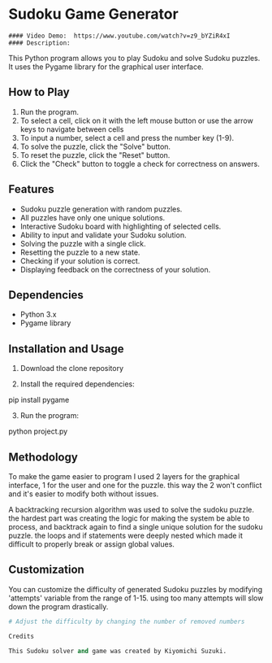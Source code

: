 # Sudoku Game Generator
    #### Video Demo:  https://www.youtube.com/watch?v=z9_bYZiR4xI
    #### Description:
This Python program allows you to play Sudoku and solve Sudoku puzzles.
It uses the Pygame library for the graphical user interface.

## How to Play

1. Run the program.
2. To select a cell, click on it with the left mouse button or use the arrow keys to navigate between cells
3. To input a number, select a cell and press the number key (1-9).
4. To solve the puzzle, click the "Solve" button.
5. To reset the puzzle, click the "Reset" button.
6. Click the "Check" button to toggle a check for correctness on answers.

## Features

- Sudoku puzzle generation with random puzzles.
- All puzzles have only one unique solutions.
- Interactive Sudoku board with highlighting of selected cells.
- Ability to input and validate your Sudoku solution.
- Solving the puzzle with a single click.
- Resetting the puzzle to a new state.
- Checking if your solution is correct.
- Displaying feedback on the correctness of your solution.

## Dependencies

- Python 3.x
- Pygame library

## Installation and Usage

1. Download the clone repository

2. Install the required dependencies:

pip install pygame

3. Run the program:

python project.py

## Methodology

To make the game easier to program I used 2 layers for the graphical interface, 1 for the user and one for the puzzle.
this way the 2 won't conflict and it's easier to modify both without issues.

A backtracking recursion algorithm was used to solve the sudoku puzzle.
the hardest part was creating the logic for making the system be able to process,
and backtrack again to find a single unique solution for the sudoku puzzle.
the loops and if statements were deeply nested which made it difficult to properly break or assign global values.

## Customization

You can customize the difficulty of generated Sudoku puzzles by modifying 'attempts' variable from the range of 1-15.
using too many attempts will slow down the program drastically.

```python
# Adjust the difficulty by changing the number of removed numbers

Credits

This Sudoku solver and game was created by Kiyomichi Suzuki.
